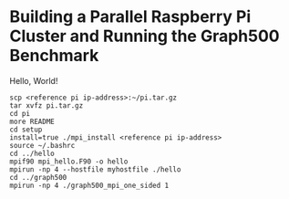 # Building a Parallel Raspberry Pi Cluster and Running the Graph500 Benchmark
Hello, World!
```
scp <reference pi ip-address>:~/pi.tar.gz
tar xvfz pi.tar.gz
cd pi
more README
cd setup
install=true ./mpi_install <reference pi ip-address>
source ~/.bashrc
cd ../hello
mpif90 mpi_hello.F90 -o hello
mpirun -np 4 --hostfile myhostfile ./hello
cd ../graph500
mpirun -np 4 ./graph500_mpi_one_sided 1
````
